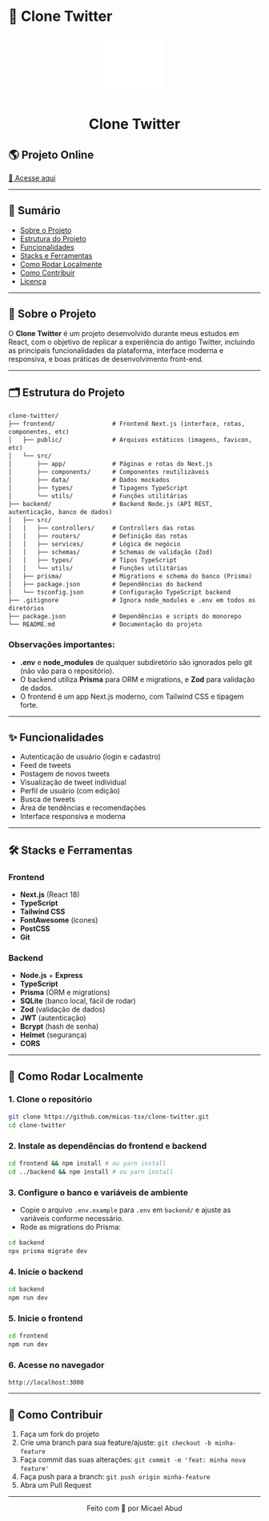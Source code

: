 # 🚀 Clone Twitter

<p align="center">
  <img src="frontend/public/logo.png" width="120" alt="Logo" />
</p>

<h1 align="center">Clone Twitter</h1>

## 🌎 Projeto Online

[🔗 Acesse aqui](https://zprojeto.netlify.app)

---

## 📑 Sumário
- [Sobre o Projeto](#-sobre-o-projeto)
- [Estrutura do Projeto](#-estrutura-do-projeto)
- [Funcionalidades](#-funcionalidades)
- [Stacks e Ferramentas](#-stacks-e-ferramentas)
- [Como Rodar Localmente](#-como-rodar-localmente)
- [Como Contribuir](#-como-contribuir)
- [Licença](#-licença)

---

## 📕 Sobre o Projeto

O **Clone Twitter** é um projeto desenvolvido durante meus estudos em React, com o objetivo de replicar a experiência do antigo Twitter, incluindo as principais funcionalidades da plataforma, interface moderna e responsiva, e boas práticas de desenvolvimento front-end.

---

## 🗂️ Estrutura do Projeto

```
clone-twitter/
├── frontend/                # Frontend Next.js (interface, rotas, componentes, etc)
│   ├── public/              # Arquivos estáticos (imagens, favicon, etc)
│   └── src/
│       ├── app/             # Páginas e rotas do Next.js
│       ├── components/      # Componentes reutilizáveis
│       ├── data/            # Dados mockados
│       ├── types/           # Tipagens TypeScript
│       └── utils/           # Funções utilitárias
├── backend/                 # Backend Node.js (API REST, autenticação, banco de dados)
│   ├── src/
│   │   ├── controllers/     # Controllers das rotas
│   │   ├── routers/         # Definição das rotas
│   │   ├── services/        # Lógica de negócio
│   │   ├── schemas/         # Schemas de validação (Zod)
│   │   ├── types/           # Tipos TypeScript
│   │   └── utils/           # Funções utilitárias
│   ├── prisma/              # Migrations e schema do banco (Prisma)
│   ├── package.json         # Dependências do backend
│   └── tsconfig.json        # Configuração TypeScript backend
├── .gitignore               # Ignora node_modules e .env em todos os diretórios
├── package.json             # Dependências e scripts do monorepo
└── README.md                # Documentação do projeto
```

### Observações importantes:
- **.env** e **node_modules** de qualquer subdiretório são ignorados pelo git (não vão para o repositório).
- O backend utiliza **Prisma** para ORM e migrations, e **Zod** para validação de dados.
- O frontend é um app Next.js moderno, com Tailwind CSS e tipagem forte.

---

## ✨ Funcionalidades

- Autenticação de usuário (login e cadastro)
- Feed de tweets
- Postagem de novos tweets
- Visualização de tweet individual
- Perfil de usuário (com edição)
- Busca de tweets
- Área de tendências e recomendações
- Interface responsiva e moderna

---

## 🛠️ Stacks e Ferramentas

### Frontend
- **Next.js** (React 18)
- **TypeScript**
- **Tailwind CSS**
- **FontAwesome** (ícones)
- **PostCSS**
- **Git**

### Backend
- **Node.js** + **Express**
- **TypeScript**
- **Prisma** (ORM e migrations)
- **SQLite** (banco local, fácil de rodar)
- **Zod** (validação de dados)
- **JWT** (autenticação)
- **Bcrypt** (hash de senha)
- **Helmet** (segurança)
- **CORS**

---

## 🏁 Como Rodar Localmente

### 1. Clone o repositório
```bash
git clone https://github.com/micas-tsx/clone-twitter.git
cd clone-twitter
```

### 2. Instale as dependências do frontend e backend
```bash
cd frontend && npm install # ou yarn install
cd ../backend && npm install # ou yarn install
```

### 3. Configure o banco e variáveis de ambiente
- Copie o arquivo `.env.example` para `.env` em `backend/` e ajuste as variáveis conforme necessário.
- Rode as migrations do Prisma:
```bash
cd backend
npx prisma migrate dev
```

### 4. Inicie o backend
```bash
cd backend
npm run dev
```

### 5. Inicie o frontend
```bash
cd frontend
npm run dev
```

### 6. Acesse no navegador
```
http://localhost:3000
```

---

## 🤝 Como Contribuir

1. Faça um fork do projeto
2. Crie uma branch para sua feature/ajuste: `git checkout -b minha-feature`
3. Faça commit das suas alterações: `git commit -m 'feat: minha nova feature'`
4. Faça push para a branch: `git push origin minha-feature`
5. Abra um Pull Request

---

<p align="center">Feito com 💙 por Micael Abud</p>
